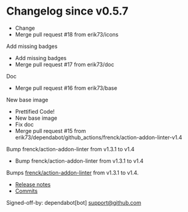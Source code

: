 # Changelog since v0.5.7
- Change 
- Merge pull request #18 from erik73/icons

Add missing badges 
- Add missing badges 
- Merge pull request #17 from erik73/doc

Doc 
- Merge pull request #16 from erik73/base

New base image 
- Prettified Code! 
- New base image 
- Fix doc 
- Merge pull request #15 from erik73/dependabot/github_actions/frenck/action-addon-linter-v1.4

Bump frenck/action-addon-linter from v1.3.1 to v1.4 
- Bump frenck/action-addon-linter from v1.3.1 to v1.4

Bumps [frenck/action-addon-linter](https://github.com/frenck/action-addon-linter) from v1.3.1 to v1.4.
- [Release notes](https://github.com/frenck/action-addon-linter/releases)
- [Commits](https://github.com/frenck/action-addon-linter/compare/v1.3.1...c82c5e9ca0ce5fc9b15756f1c0e39531b95d11b0)

Signed-off-by: dependabot[bot] <support@github.com> 
